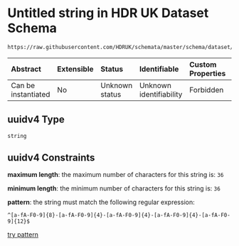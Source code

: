 # Untitled string in HDR UK Dataset Schema

```txt
https://raw.githubusercontent.com/HDRUK/schemata/master/schema/dataset/dataset.schema.json#/definitions/uuidv4
```



| Abstract            | Extensible | Status         | Identifiable            | Custom Properties | Additional Properties | Access Restrictions | Defined In                                                                                        |
| :------------------ | :--------- | :------------- | :---------------------- | :---------------- | :-------------------- | :------------------ | :------------------------------------------------------------------------------------------------ |
| Can be instantiated | No         | Unknown status | Unknown identifiability | Forbidden         | Allowed               | none                | [dataset.schema.json*](../../../schema/dataset/latest/dataset.schema.json "open original schema") |

## uuidv4 Type

`string`

## uuidv4 Constraints

**maximum length**: the maximum number of characters for this string is: `36`

**minimum length**: the minimum number of characters for this string is: `36`

**pattern**: the string must match the following regular expression: 

```regexp
^[a-fA-F0-9]{8}-[a-fA-F0-9]{4}-[a-fA-F0-9]{4}-[a-fA-F0-9]{4}-[a-fA-F0-9]{12}$
```

[try pattern](https://regexr.com/?expression=%5E%5Ba-fA-F0-9%5D%7B8%7D-%5Ba-fA-F0-9%5D%7B4%7D-%5Ba-fA-F0-9%5D%7B4%7D-%5Ba-fA-F0-9%5D%7B4%7D-%5Ba-fA-F0-9%5D%7B12%7D%24 "try regular expression with regexr.com")
